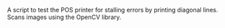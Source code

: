 A script to test the POS printer for stalling errors by printing diagonal lines. Scans images using the OpenCV library.
